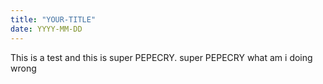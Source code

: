 ```yaml
---
title: "YOUR-TITLE"
date: YYYY-MM-DD
---
```

This is a test and this is super PEPECRY. super PEPECRY
what am i doing wrong
